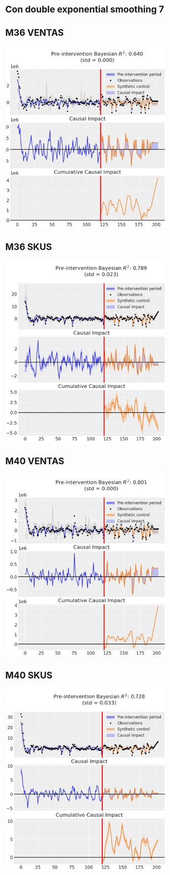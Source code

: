 # Con double exponential smoothing 7 
# M36 VENTAS
![M36-sells-ds.png](Images%2FM36-sells-ds.png)
# M36 SKUS
![M36-skus_count-ds.png](Images%2FM36-skus_count-ds.png)
# M40 VENTAS
![M40-sells-ds.png](Images%2FM40-sells-ds.png)

# M40 SKUS
![M40-skus_count-ds.png](Images%2FM40-skus_count-ds.png)
